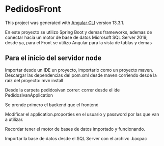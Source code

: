# PedidosFront

This project was generated with [Angular CLI](https://github.com/angular/angular-cli) version 13.3.1.

En este proyecto se utilizo Spring Boot y demas frameworks, ademas de conectar hacia un motor de base de datos Microsoft SQL Server 2019, desde ya, para el Front se utilizo Angular para la vista de tablas y demas


## Para el inicio del servidor node
Importar desde un IDE un proyecto, importarlo como un proyecto maven.
Descargar las dependencias del pom.xml desde maven corriendo desde la raiz del proyecto: mvn install

Desde la carpeta pedidosivan correr: correr desde el ide PedidosIvanApplication

Se prende primero el backend que el frontend

Modificar el application.proporties en el usuario y password por las que van a utilizar.

Recordar tener el motor de bases de datos importado y funcionando.

Importar la base de datos desde el SQL Server con el archivo .bacpac
